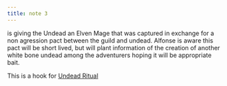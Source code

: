 ```yaml
---
title: note 3
---
```


is giving the Undead an Elven Mage that was captured in exchange for a non agression pact between the guild and undead. Alfonse is aware this pact will be short lived, but will plant information of the creation of another white bone undead among the adventurers hoping it will be appropriate bait.

This is a hook for [Undead Ritual](/outskirts/modules/e6_undead_ritual/)